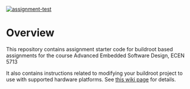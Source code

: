 [![assignment-test](https://github.com/cu-ecen-aeld/assignment-4-nzorro1978/actions/workflows/github-actions.yml/badge.svg?branch=assignment4-part-2)](https://github.com/cu-ecen-aeld/assignment-4-nzorro1978/actions/workflows/github-actions.yml)
# Overview

This repository contains assignment starter code for buildroot based assignments for the course Advanced Embedded Software Design, ECEN 5713

It also contains instructions related to modifying your buildroot project to use with supported hardware platforms.  See [this wiki page](https://github.com/cu-ecen-5013/buildroot-assignments-base/wiki/Supported-Hardware) for details.
